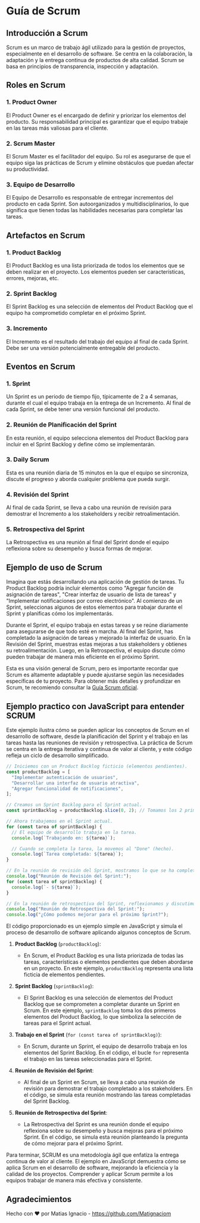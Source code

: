 # Guía de Scrum

## Introducción a Scrum

Scrum es un marco de trabajo ágil utilizado para la gestión de proyectos, especialmente en el desarrollo de software. Se centra en la colaboración, la adaptación y la entrega continua de productos de alta calidad. Scrum se basa en principios de transparencia, inspección y adaptación.

## Roles en Scrum

### 1. **Product Owner**

El Product Owner es el encargado de definir y priorizar los elementos del producto. Su responsabilidad principal es garantizar que el equipo trabaje en las tareas más valiosas para el cliente.

### 2. **Scrum Master**

El Scrum Master es el facilitador del equipo. Su rol es asegurarse de que el equipo siga las prácticas de Scrum y elimine obstáculos que puedan afectar su productividad.

### 3. **Equipo de Desarrollo**

El Equipo de Desarrollo es responsable de entregar incrementos del producto en cada Sprint. Son autoorganizados y multidisciplinarios, lo que significa que tienen todas las habilidades necesarias para completar las tareas.

## Artefactos en Scrum

### 1. **Product Backlog**

El Product Backlog es una lista priorizada de todos los elementos que se deben realizar en el proyecto. Los elementos pueden ser características, errores, mejoras, etc.

### 2. **Sprint Backlog**

El Sprint Backlog es una selección de elementos del Product Backlog que el equipo ha comprometido completar en el próximo Sprint.

### 3. **Incremento**

El Incremento es el resultado del trabajo del equipo al final de cada Sprint. Debe ser una versión potencialmente entregable del producto.

## Eventos en Scrum

### 1. **Sprint**

Un Sprint es un periodo de tiempo fijo, típicamente de 2 a 4 semanas, durante el cual el equipo trabaja en la entrega de un Incremento. Al final de cada Sprint, se debe tener una versión funcional del producto.

### 2. **Reunión de Planificación del Sprint**

En esta reunión, el equipo selecciona elementos del Product Backlog para incluir en el Sprint Backlog y define cómo se implementarán.

### 3. **Daily Scrum**

Esta es una reunión diaria de 15 minutos en la que el equipo se sincroniza, discute el progreso y aborda cualquier problema que pueda surgir.

### 4. **Revisión del Sprint**

Al final de cada Sprint, se lleva a cabo una reunión de revisión para demostrar el Incremento a los stakeholders y recibir retroalimentación.

### 5. **Retrospectiva del Sprint**

La Retrospectiva es una reunión al final del Sprint donde el equipo reflexiona sobre su desempeño y busca formas de mejorar.

## Ejemplo de uso de Scrum

Imagina que estás desarrollando una aplicación de gestión de tareas. Tu Product Backlog podría incluir elementos como "Agregar función de asignación de tareas", "Crear interfaz de usuario de lista de tareas" y "Implementar notificaciones por correo electrónico". Al comienzo de un Sprint, seleccionas algunos de estos elementos para trabajar durante el Sprint y planificas cómo los implementarás.

Durante el Sprint, el equipo trabaja en estas tareas y se reúne diariamente para asegurarse de que todo esté en marcha. Al final del Sprint, has completado la asignación de tareas y mejorado la interfaz de usuario. En la Revisión del Sprint, muestras estas mejoras a tus stakeholders y obtienes su retroalimentación. Luego, en la Retrospectiva, el equipo discute cómo pueden trabajar de manera más eficiente en el próximo Sprint.

Esta es una visión general de Scrum, pero es importante recordar que Scrum es altamente adaptable y puede ajustarse según las necesidades específicas de tu proyecto. Para obtener más detalles y profundizar en Scrum, te recomiendo consultar la [Guía Scrum oficial](https://www.scrum.org/resources/scrum-guide).

## Ejemplo practico con JavaScript para entender SCRUM

Este ejemplo ilustra cómo se pueden aplicar los conceptos de Scrum en el desarrollo de software, desde la planificación del Sprint y el trabajo en las tareas hasta las reuniones de revisión y retrospectiva.
La práctica de Scrum se centra en la entrega iterativa y continua de valor al cliente, y este código refleja un ciclo de desarrollo simplificado.

```Javascript
// Iniciemos con un Product Backlog ficticio (elementos pendientes).
const productBacklog = [
  "Implementar autenticación de usuarios",
  "Desarrollar una interfaz de usuario atractiva",
  "Agregar funcionalidad de notificaciones",
];

// Creamos un Sprint Backlog para el Sprint actual.
const sprintBacklog = productBacklog.slice(0, 2); // Tomamos los 2 primeros elementos.

// Ahora trabajemos en el Sprint actual.
for (const tarea of sprintBacklog) {
  // El equipo de desarrollo trabaja en la tarea.
  console.log(`Trabajando en: ${tarea}`);

  // Cuando se completa la tarea, la movemos al "Done" (hecho).
  console.log(`Tarea completada: ${tarea}`);
}

// En la reunión de revisión del Sprint, mostramos lo que se ha completado.
console.log("Reunión de Revisión del Sprint:");
for (const tarea of sprintBacklog) {
  console.log(`- ${tarea}`);
}

// En la reunión de retrospectiva del Sprint, reflexionamos y discutimos mejoras.
console.log("Reunión de Retrospectiva del Sprint:");
console.log("¿Cómo podemos mejorar para el próximo Sprint?");
```

El código proporcionado es un ejemplo simple en JavaScript y simula el proceso de desarrollo de software aplicando algunos conceptos de Scrum.

1. **Product Backlog** (`productBacklog`):
   - En Scrum, el Product Backlog es una lista priorizada de todas las tareas, características o elementos pendientes que deben abordarse en un proyecto. En este ejemplo, `productBacklog` representa una lista ficticia de elementos pendientes.

2. **Sprint Backlog** (`sprintBacklog`):
   - El Sprint Backlog es una selección de elementos del Product Backlog que se comprometen a completar durante un Sprint en Scrum. En este ejemplo, `sprintBacklog` toma los dos primeros elementos del Product Backlog, lo que simboliza la selección de tareas para el Sprint actual.

3. **Trabajo en el Sprint** (`for (const tarea of sprintBacklog)`):
   - En Scrum, durante un Sprint, el equipo de desarrollo trabaja en los elementos del Sprint Backlog. En el código, el bucle `for` representa el trabajo en las tareas seleccionadas para el Sprint.

4. **Reunión de Revisión del Sprint**:
   - Al final de un Sprint en Scrum, se lleva a cabo una reunión de revisión para demostrar el trabajo completado a los stakeholders. En el código, se simula esta reunión mostrando las tareas completadas del Sprint Backlog.

5. **Reunión de Retrospectiva del Sprint**:
   - La Retrospectiva del Sprint es una reunión donde el equipo reflexiona sobre su desempeño y busca mejoras para el próximo Sprint. En el código, se simula esta reunión planteando la pregunta de cómo mejorar para el próximo Sprint.

Para terminar, SCRUM es una metodología ágil que enfatiza la entrega continua de valor al cliente. El ejemplo en JavaScript demuestra cómo se aplica Scrum en el desarrollo de software, mejorando la eficiencia y la calidad de los proyectos. Comprender y aplicar Scrum permite a los equipos trabajar de manera más efectiva y consistente.

## Agradecimientos

Hecho con ❤️ por Matias Ignacio - https://github.com/Matignaciom
